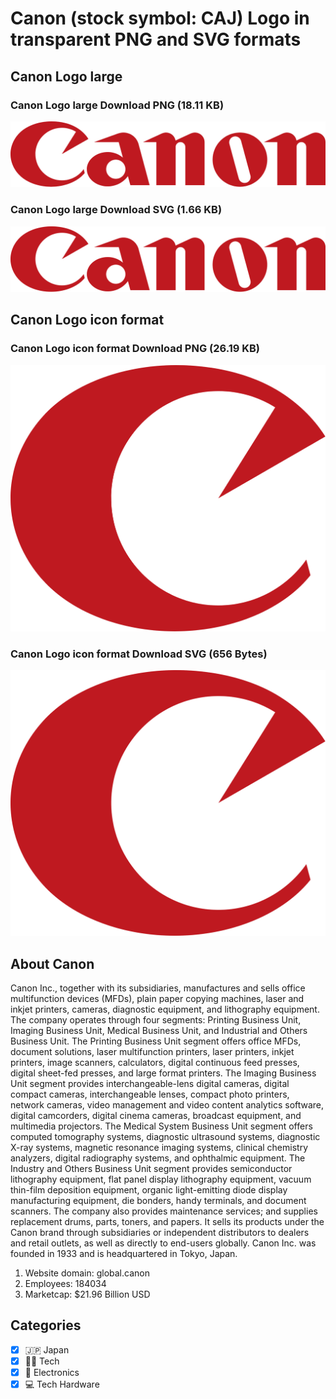 # Canon (stock symbol: CAJ) Logo in transparent PNG and SVG formats

## Canon Logo large

### Canon Logo large Download PNG (18.11 KB)

![Canon Logo large Download PNG (18.11 KB)](/img/orig/CAJ_BIG-8e382567.png)

### Canon Logo large Download SVG (1.66 KB)

![Canon Logo large Download SVG (1.66 KB)](/img/orig/CAJ_BIG-b56a0c86.svg)

## Canon Logo icon format

### Canon Logo icon format Download PNG (26.19 KB)

![Canon Logo icon format Download PNG (26.19 KB)](/img/orig/CAJ-abaf7aa6.png)

### Canon Logo icon format Download SVG (656 Bytes)

![Canon Logo icon format Download SVG (656 Bytes)](/img/orig/CAJ-1c09cb05.svg)

## About Canon

Canon Inc., together with its subsidiaries, manufactures and sells office multifunction devices (MFDs), plain paper copying machines, laser and inkjet printers, cameras, diagnostic equipment, and lithography equipment. The company operates through four segments: Printing Business Unit, Imaging Business Unit, Medical Business Unit, and Industrial and Others Business Unit. The Printing Business Unit segment offers office MFDs, document solutions, laser multifunction printers, laser printers, inkjet printers, image scanners, calculators, digital continuous feed presses, digital sheet-fed presses, and large format printers. The Imaging Business Unit segment provides interchangeable-lens digital cameras, digital compact cameras, interchangeable lenses, compact photo printers, network cameras, video management and video content analytics software, digital camcorders, digital cinema cameras, broadcast equipment, and multimedia projectors. The Medical System Business Unit segment offers computed tomography systems, diagnostic ultrasound systems, diagnostic X-ray systems, magnetic resonance imaging systems, clinical chemistry analyzers, digital radiography systems, and ophthalmic equipment. The Industry and Others Business Unit segment provides semiconductor lithography equipment, flat panel display lithography equipment, vacuum thin-film deposition equipment, organic light-emitting diode display manufacturing equipment, die bonders, handy terminals, and document scanners. The company also provides maintenance services; and supplies replacement drums, parts, toners, and papers. It sells its products under the Canon brand through subsidiaries or independent distributors to dealers and retail outlets, as well as directly to end-users globally. Canon Inc. was founded in 1933 and is headquartered in Tokyo, Japan.

1. Website domain: global.canon
2. Employees: 184034
3. Marketcap: $21.96 Billion USD


## Categories
- [x] 🇯🇵 Japan
- [x] 👩‍💻 Tech
- [x] 🔌 Electronics
- [x] 💻 Tech Hardware

